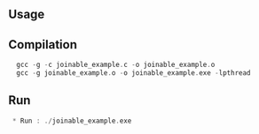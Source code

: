 
## Usage

## Compilation 
```C
  gcc -g -c joinable_example.c -o joinable_example.o
  gcc -g joinable_example.o -o joinable_example.exe -lpthread
```
## Run 

```C
 * Run : ./joinable_example.exe
```
